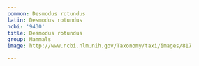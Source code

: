 ```yaml
---
common: Desmodus rotundus
latin: Desmodus rotundus
ncbi: '9430'
title: Desmodus rotundus
group: Mammals
image: http://www.ncbi.nlm.nih.gov/Taxonomy/taxi/images/817

---
```

